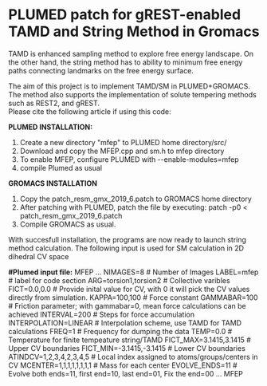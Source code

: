 # PLUMED patch for gREST-enabled TAMD and String Method in Gromacs
TAMD is enhanced sampling method to explore free energy landscape. On the other hand, the string method has to ability to minimum free energy paths connecting landmarks on the free energy surface. 

The aim of this project is to implement TAMD/SM in PLUMED+GROMACS. The method also supports the implementation of solute tempering methods such as REST2, and gREST.  
Please cite the following article if using this code:

**PLUMED INSTALLATION:**
1. Create a new directory "mfep" to PLUMED home directory/src/
2. Download and copy the MFEP.cpp and sm.h to mfep directory
3. To enable MFEP, configure PLUMED with --enable-modules=mfep
4. compile Plumed as usual

**GROMACS INSTALLATION**
1. Copy the patch_resm_gmx_2019_6.patch to GROMACS home directory
2. After patching with PLUMED, patch the file by executing:
   patch -p0 < patch_resm_gmx_2019_6.patch
3. Compile GROMACS as usual.   

With succesfull installation, the programs are now ready to launch string method calculation. 
The following input is used for SM calculation in 2D dihedral CV space

**#Plumed input file:**
MFEP ...
NIMAGES=8                    # Number of Images
LABEL=mfep                   # label for code section
ARG=torsion1,torsion2        # Collective varibles 
FICT=0.0,0.0                 # Provide inital value for CV, with 0 it will pick the CV values directly from simulation.
KAPPA=100,100                # Force constant
GAMMABAR=100                 # Friction parameter; with gammabar=0, mean force calculations can be achieved
INTERVAL=200                 # Steps for force accumulation
INTERPOLATION=LINEAR         # Interpolation scheme, use TAMD for TAMD calculations
FREQ=1                       # Frequency for dumping the data
TEMP=0.0                     # Temperature for finite tempeature string/TAMD
FICT_MAX=3.1415,3.1415       # Upper CV boundaries
FICT_MIN=-3.1415,-3.1415     # Lower CV boundaries
ATINDCV=1,2,3,4,2,3,4,5      # Local index assigned to atoms/groups/centers in CV
MCENTER=1,1,1,1,1,1,1,1      # Mass for each center
EVOLVE_ENDS=11               # Evolve both ends=11, first end=10, last end=01, Fix the end=00 
... MFEP


